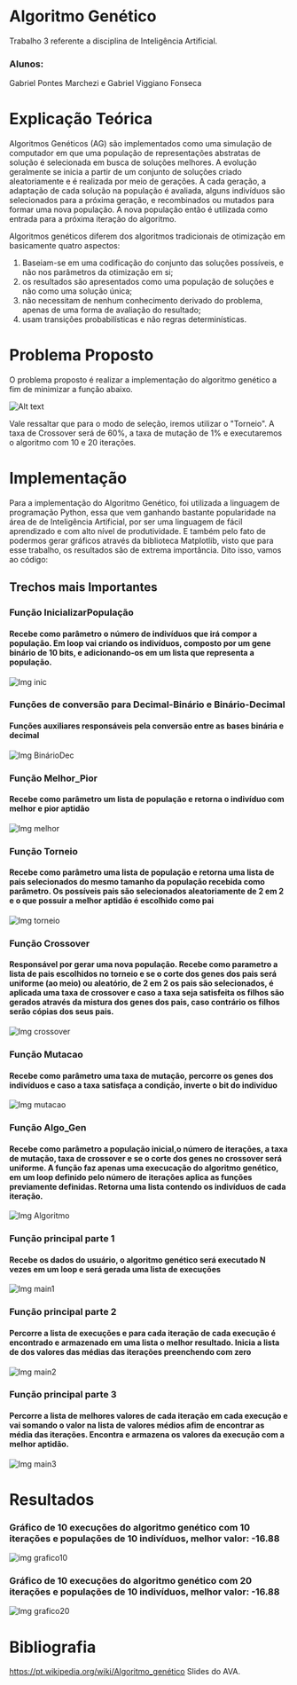 # Algoritmo Genético
Trabalho 3 referente a disciplina de Inteligência Artificial.

### Alunos: 
Gabriel Pontes Marchezi e Gabriel Viggiano Fonseca

# Explicação Teórica
Algoritmos Genéticos (AG) são implementados como uma simulação de computador em que uma população de representações abstratas de solução é selecionada em busca de soluções melhores. A evolução geralmente se inicia a partir de um conjunto de soluções criado aleatoriamente e é realizada por meio de gerações. A cada geração, a adaptação de cada solução na população é avaliada, alguns indivíduos são selecionados para a próxima geração, e recombinados ou mutados para formar uma nova população. A nova população então é utilizada como entrada para a próxima iteração do algoritmo. 

Algoritmos genéticos diferem dos algoritmos tradicionais de otimização em basicamente quatro aspectos: 
1. Baseiam-se em uma codificação do conjunto das soluções possíveis, e não nos parâmetros da otimização em si;
2. os resultados são apresentados como uma população de soluções e não como uma solução única;
3. não necessitam de nenhum conhecimento derivado do problema, apenas de uma forma de avaliação do resultado;
4. usam transições probabilísticas e não regras determinísticas.

# Problema Proposto
O problema proposto é realizar a implementação do algoritmo genético a fim de minimizar a função abaixo.

![Alt text](https://github.com/gabrielviggiano/Trab03_IA_AG/blob/master/funcao2.png?raw=true "funcao algoritmo genetico")<br>

Vale ressaltar que para o modo de seleção, iremos utilizar o "Torneio".
A taxa de Crossover será de 60%, a taxa de mutação de 1% e executaremos o algoritmo com 10 e 20 iterações.
# Implementação
Para a implementação do Algoritmo Genético, foi utilizada a linguagem de programação Python, essa que vem ganhando bastante popularidade na área de de Inteligência Artificial, por ser uma linguagem de fácil aprendizado e com alto nível de produtividade. E também pelo fato de podermos gerar gráficos através da biblioteca Matplotlib, visto que para esse trabalho, os resultados são de extrema importância.
Dito isso, vamos ao código:



## Trechos mais Importantes


### Função InicializarPopulação
#### Recebe como parâmetro o número de indivíduos que irá compor a população. Em loop vai criando os indivíduos, composto por um gene binário de 10 bits, e adicionando-os em um lista que representa a população. 
![Img inic](https://github.com/gabrielviggiano/Trab03_IA_AG/blob/master/Imagens/img_inicializar.JPG?raw=true)
### Funções de conversão para Decimal-Binário e Binário-Decimal
#### Funções auxiliares responsáveis pela conversão entre as bases binária e decimal
![Img BinárioDec](https://github.com/gabrielviggiano/Trab03_IA_AG/blob/master/Imagens/img_BtDDtB.JPG?raw=true)
### Função Melhor_Pior
#### Recebe como parâmetro um lista de população e retorna o indivíduo com melhor e pior aptidão
![Img melhor](https://github.com/gabrielviggiano/Trab03_IA_AG/blob/master/Imagens/img_melhor_pior.JPG?raw=true)
### Função Torneio
#### Recebe como parâmetro uma lista de população e retorna uma lista de pais selecionados do mesmo tamanho da população recebida como parâmetro. Os possíveis pais são selecionados aleatoriamente de 2 em 2 e o que possuir a melhor aptidão é escolhido como pai
![Img torneio](https://github.com/gabrielviggiano/Trab03_IA_AG/blob/master/Imagens/img_torneio.JPG?raw=true)
### Função Crossover
#### Responsável por gerar uma nova população. Recebe como parametro a lista de pais escolhidos no torneio e se o corte dos genes dos pais será uniforme (ao meio) ou aleatório, de 2 em 2 os pais são selecionados, é aplicada uma taxa de crossover e caso a taxa seja satisfeita os filhos são gerados através da mistura dos genes dos pais, caso contrário os filhos serão cópias dos seus pais.
![Img crossover](https://github.com/gabrielviggiano/Trab03_IA_AG/blob/master/Imagens/img_crossover.JPG?raw=true)
### Função Mutacao
#### Recebe como parâmetro uma taxa de mutação, percorre os genes dos indivíduos e caso a taxa satisfaça a condição, inverte o bit do indivíduo
![Img mutacao](https://github.com/gabrielviggiano/Trab03_IA_AG/blob/master/Imagens/img_mutacao.JPG?raw=true)
### Função Algo_Gen
#### Recebe como parâmetro a população inicial,o número de iterações, a taxa de mutação, taxa de crossover e se o corte dos genes no crossover será uniforme. A função faz apenas uma execucação do algoritmo genético, em um loop definido pelo número de iterações aplica as funções previamente definidas. Retorna uma lista contendo os indivíduos de cada iteração.
![Img Algoritmo](https://github.com/gabrielviggiano/Trab03_IA_AG/blob/master/Imagens/img_algogen.JPG?raw=true)
### Função principal parte 1
#### Recebe os dados do usuário, o algoritmo genético será executado N vezes em um loop e será gerada uma lista de execuções 
![Img main1](https://github.com/gabrielviggiano/Trab03_IA_AG/blob/master/Imagens/img_main1.JPG?raw=true)
### Função principal parte 2
#### Percorre a lista de execuções e para cada iteração de cada execução é encontrado e armazenado em uma lista o melhor resultado. Inicia a lista de dos valores das médias das iterações preenchendo com zero
![Img main2](https://github.com/gabrielviggiano/Trab03_IA_AG/blob/master/Imagens/img_main2.JPG?raw=true)
### Função principal parte 3
#### Percorre a lista de melhores valores de cada iteração em cada execução e vai somando o valor na lista de valores médios afim de encontrar as média das iterações. Encontra e armazena os valores da execução com a melhor aptidão.
![Img main3](https://github.com/gabrielviggiano/Trab03_IA_AG/blob/master/Imagens/img_main3.JPG?raw=true)


# Resultados
### Gráfico de 10 execuções do algoritmo genético com 10 iterações e populações de 10 indivíduos, melhor valor: -16.88
![img grafico10](https://github.com/gabrielviggiano/Trab03_IA_AG/blob/master/Imagens/Grafico_10.png?raw=true)
### Gráfico de 10 execuções do algoritmo genético com 20 iterações e populações de 10 indivíduos, melhor valor: -16.88
![Img grafico20](https://github.com/gabrielviggiano/Trab03_IA_AG/blob/master/Imagens/Grafico_20.png?raw=true)

# Bibliografia

https://pt.wikipedia.org/wiki/Algoritmo_genético
Slides do AVA.

